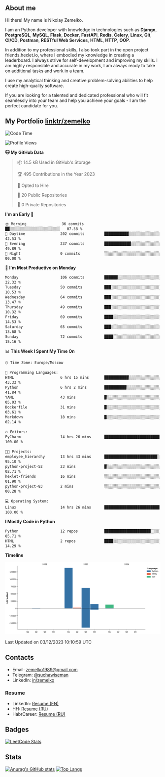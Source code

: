 ## About me
Hi there! My name is Nikolay Zemelko. 

I am an Python developer with knowledge in technologies such as **Django**, **PostgreSQL**, **MySQL**, **Flask**, **Docker**, **FastAPI**, **Redis**, **Celery**, **Linux**, **Git**, **CI/CD**, **Postman**, **RESTful Web Services**, **HTML**, **HTTP**, **OOP**.

In addition to my professional skills, I also took part in the open project friends.hexlet.io, where I embodied my knowledge in creating a leaderboard.
I always strive for self-development and improving my skills. I am highly responsible and accurate in my work, I am always ready to take on additional tasks and work in a team.

I use my analytical thinking and creative problem-solving abilities to help create high-quality software.

If you are looking for a talented and dedicated professional who will fit seamlessly into your team and help you achieve your goals - I am the perfect candidate for you.

## My Portfolio [linktr/zemelko](https://linktr.ee/zemelko)


<!--START_SECTION:waka-->
![Code Time](http://img.shields.io/badge/Code%20Time-28%20hrs%2059%20mins-blue)

![Profile Views](http://img.shields.io/badge/Profile%20Views-12-blue)

**🐱 My GitHub Data** 

> 📦 14.5 kB Used in GitHub's Storage 
 > 
> 🏆 495 Contributions in the Year 2023
 > 
> 💼 Opted to Hire
 > 
> 📜 20 Public Repositories 
 > 
> 🔑 0 Private Repositories 
 > 
**I'm an Early 🐤** 

```text
🌞 Morning                36 commits          ██░░░░░░░░░░░░░░░░░░░░░░░   07.58 % 
🌆 Daytime                202 commits         ███████████░░░░░░░░░░░░░░   42.53 % 
🌃 Evening                237 commits         ████████████░░░░░░░░░░░░░   49.89 % 
🌙 Night                  0 commits           ░░░░░░░░░░░░░░░░░░░░░░░░░   00.00 % 
```
📅 **I'm Most Productive on Monday** 

```text
Monday                   106 commits         ██████░░░░░░░░░░░░░░░░░░░   22.32 % 
Tuesday                  50 commits          ███░░░░░░░░░░░░░░░░░░░░░░   10.53 % 
Wednesday                64 commits          ███░░░░░░░░░░░░░░░░░░░░░░   13.47 % 
Thursday                 49 commits          ███░░░░░░░░░░░░░░░░░░░░░░   10.32 % 
Friday                   69 commits          ████░░░░░░░░░░░░░░░░░░░░░   14.53 % 
Saturday                 65 commits          ███░░░░░░░░░░░░░░░░░░░░░░   13.68 % 
Sunday                   72 commits          ████░░░░░░░░░░░░░░░░░░░░░   15.16 % 
```


📊 **This Week I Spent My Time On** 

```text
🕑︎ Time Zone: Europe/Moscow

💬 Programming Languages: 
HTML                     6 hrs 15 mins       ███████████░░░░░░░░░░░░░░   43.33 % 
Python                   6 hrs 2 mins        ██████████░░░░░░░░░░░░░░░   41.84 % 
YAML                     43 mins             █░░░░░░░░░░░░░░░░░░░░░░░░   05.03 % 
Dockerfile               31 mins             █░░░░░░░░░░░░░░░░░░░░░░░░   03.61 % 
Markdown                 18 mins             █░░░░░░░░░░░░░░░░░░░░░░░░   02.14 % 

🔥 Editors: 
PyCharm                  14 hrs 26 mins      █████████████████████████   100.00 % 

🐱‍💻 Projects: 
employee_hierarchy       13 hrs 43 mins      ████████████████████████░   95.10 % 
python-project-52        23 mins             █░░░░░░░░░░░░░░░░░░░░░░░░   02.71 % 
hexlet-friends           16 mins             ░░░░░░░░░░░░░░░░░░░░░░░░░   01.90 % 
python-project-83        2 mins              ░░░░░░░░░░░░░░░░░░░░░░░░░   00.28 % 

💻 Operating System: 
Linux                    14 hrs 26 mins      █████████████████████████   100.00 % 
```

**I Mostly Code in Python** 

```text
Python                   12 repos            █████████████████████░░░░   85.71 % 
HTML                     2 repos             ████░░░░░░░░░░░░░░░░░░░░░   14.29 % 
```



**Timeline**

![Lines of Code chart](https://raw.githubusercontent.com/zemelko/zemelko/main/assets/bar_graph.png)


 Last Updated on 03/12/2023 10:10:59 UTC
<!--END_SECTION:waka-->

## Contacts

* Email: [zemelko1989@gmail.com](mailto:zemelko1989@gmail.com)
* Telegram: [@suchawiseman](https://t.me/suchawiseman)
* LinkedIn: [in/zemelko](https://www.linkedin.com/in/zemelko)

### Resume

* LinkedIn: [Resume (EN)](https://www.linkedin.com/in/zemelko)
* HH: [Resume (RU)](https://hh.ru/resume/4a4435a9ff09e87f6c0039ed1f4e475572454c)
* HabrCareer: [Resume (RU)](https://career.habr.com/zemelko1)

## Badges

[![LeetCode Stats](https://leetcode.card.workers.dev/zemelko?font=source_code_pro&extension=null)](https://leetcode.com/zemelko/)

## Stats
[![Anurag's GitHub stats](https://github-readme-stats.vercel.app/api?username=zemelko)](https://github.com/zemelko/github-readme-stats)
[![Top Langs](https://github-readme-stats.vercel.app/api/top-langs/?username=zemelko&layout=compact&langs_count=10)](https://github.com/zemelko/github-readme-stats)

